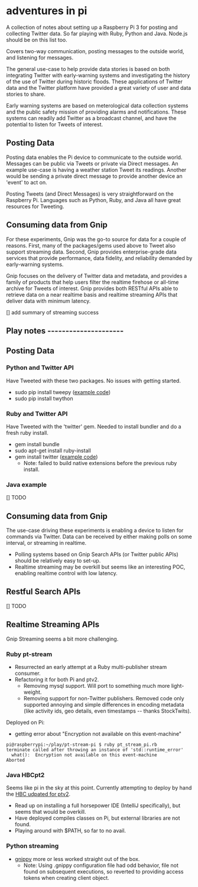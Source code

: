 # adventures in pi

A collection of notes about setting up a Raspberry Pi 3 for posting and collecting Twitter data. So far playing with Ruby, Python and Java. Node.js should be on this list too. 

Covers two-way communication, posting messages to the outside world, and listening for messages. 

The general use-case to help provide data stories is based on both integrating Twitter with early-warning systems and investigating the history of the use of Twitter during historic floods. These applications of Twitter data and the Twitter platform have provided a great variety of user and data stories to share.

Early warning systems are based on meterological data collection systems and the public safety mission of providing alarms and notifications. These systems can readily add Twitter as a broadcast channel, and have the potential to listen for Tweets of interest. 


## Posting Data

Posting data enables the Pi device to communicate to the outside world. Messages can be public via Tweets or private via Direct messages. An example use-case is having a weather station Tweet its readings. Another would be sending a private direct message to provide another device an 'event' to act on. 

Posting Tweets (and Direct Messages) is very straightforward on the Raspberry Pi. Languages such as Python, Ruby, and Java all have great resources for Tweeting. 

## Consuming data from Gnip

For these experiments, Gnip was the go-to source for data for a couple of reasons. First, many of the packages/gems used above to Tweet also support streaming data. Second, Gnip provides enterprise-grade data services that provide performance, data fidelity, and reliability demanded by early-warning systems.

Gnip focuses on the delivery of Twitter data and metadata, and provides a family of products that help users filter the realtime firehose or all-time archive for Tweets of interest. Gnip provides both RESTful APIs able to retrieve data on a near realtime basis and realtime streaming APIs that deliver data with minimum latency. 

[] add summary of streaming success


## Play notes ---------------------


## Posting Data 

### Python and Twitter API

Have Tweeted with these two packages. No issues with getting started.

+ sudo pip install tweepy ([example code](https://github.com/jimmoffitt/pi-adventures/blob/master/post_tweet.py))
+ sudo pip install twython

### Ruby and Twitter API

Have Tweeted with the 'twitter' gem. Needed to install bundler and do a fresh ruby install. 

+ gem install bundle
+ sudo apt-get install ruby-install
+ gem install twitter ([example code](https://github.com/jimmoffitt/pi-adventures/blob/master/post_tweet.rb))  
   + Note: failed to build native extensions before the previous ruby install.

### Java example

[] TODO


## Consuming data from Gnip

The use-case driving these experiments is enabling a device to listen for commands via Twitter. Data can be received by either making polls on some interval, or streaming in realtime.

+ Polling systems based on Gnip Search APIs (or Twitter public APIs) should be relatively easy to set-up.
+ Realtime streaming may be overkill but seems like an interesting POC, enabling realtime control with low latency.

## Restful Search APIs

[] TODO

## Realtime Streaming APIs

Gnip Streaming seems a bit more challenging.

### Ruby pt-stream

+ Resurrected an early attempt at a Ruby multi-publisher stream consumer.
+ Refactoring it for both Pi and ptv2.
   + Removing mysql support. Will port to something much more light-weight.
   + Removing support for non-Twitter publishers. Removed code only supported annoying and simple differences in encoding metadata (like activity ids, geo details, even timestamps -- thanks StockTwits).

Deployed on Pi:
+ getting error about "Encryption not available on this event-machine"

```
pi@raspberrypi:~/play/pt-stream-pi $ ruby pt_stream_pi.rb
terminate called after throwing an instance of 'std::runtime_error'
  what():  Encryption not available on this event-machine
Aborted
```
   

### Java HBCpt2

Seems like pi in the sky at this point. Currently attempting to deploy by hand the [HBC udpated for ptv2](https://github.com/jimmoffitt/hbc).

+ Read up on installing a full horsepower IDE (IntelliJ specifically), but seems that would be overkill. 
+ Have deployed compiles classes on Pi, but external libraries are not found.
+ Playing around with $PATH, so far to no avail. 


### Python streaming

+ [gnippy](https://pypi.python.org/pypi/gnippy) more or less worked straight out of the box.
    + Note: Using .gnippy configuration file had odd behavior, file not found on subsequent executions, so reverted to providing access tokens when creating client object.
